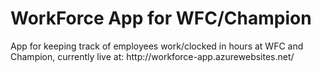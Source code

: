 <h1>WorkForce App for WFC/Champion</h1>
<p>App for keeping track of employees work/clocked in hours at WFC and Champion, currently live at: http://workforce-app.azurewebsites.net/</p>
